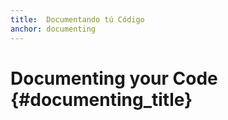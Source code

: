 ```yaml
---
title:  Documentando tú Código
anchor: documenting
---
```


# Documenting your Code {#documenting_title}
